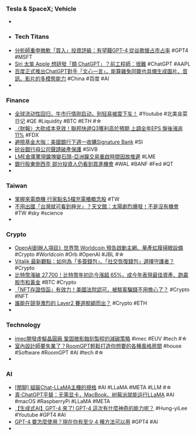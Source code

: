### Tesla & SpaceX; Vehicle
-
- ###  Tech Titans
- [分析師重申微軟「買入」投資評級：有望藉GPT-4 從谷歌搶占市占率](https://m.cnyes.com/news/id/5117090) #GPT4 #MSFT
- [Siri 太笨 Apple 想研發「類 ChatGPT」？前工程師：很難](https://www.inside.com.tw/article/31046-siri-ChatGPT-Apple) #ChatGPT #AAPL
- [百度正式推出ChatGPT對手「文心一言」，能算雞兔同籠也具備生成圖片、音訊、影片的多模態能力](https://www.techbang.com/posts/104712-baidu-officially-launched-chatgpt-to-face-wen-xin-which-can) #China #百度 #AI
-
### Finance
- [全球流动性回归，牛市行情刚启动，别轻易被震下车！](https://www.youtube.com/watch?v=yOoFRogMvk4) #Youtube #北美韭菜日记 #QE #Liquidity #BTC #ETH #☆
- [〈財報〉大砍成本見效！聯邦快遞Q3獲利高於預期 上調全年EPS 盤後漲逾11%](https://m.cnyes.com/news/id/5116938) #FDX
- [避險基金大咖：美國銀行下週一收購Signature Bank](https://news.cnyes.com/news/id/5117180) #SI
- [矽谷銀行母公司聲請破產保護](https://news.cnyes.com/news/id/5117160) #SIVB
- [LME倉庫驚現鎳塊變石頭-亞洲鎳交易重啟時間因故推遲](https://www.msn.com/zh-tw/money/topstories/lme倉庫驚現鎳塊變石頭-亞洲鎳交易重啟時間因故推遲/ar-AA18Lb1O) #LME
- [銀行股東倒西歪 部分投資人仍看到買進機會](https://m.cnyes.com/news/id/5117190) #WAL #BANF #Fed #QT
-
### Taiwan
- [掌握來電商機 行家點名5檔充電樁概念股](https://ctee.com.tw/news/stocks/826422.html) #TW
- [不用出國「台灣就可看到極光」？天文館：太陽劇烈爆發！不是沒有機會](https://today.line.me/tw/v2/article/1Dj0EX3) #TW #sky #science
-
### Crypto
- [OpenAI創辦人項目》世界幣 Worldcoin 預告啟動主網、量產虹膜掃眼設備](https://www.blocktempo.com/worldcoin-outsourcing-deal-jabil-iris-scanning-orbs/) #Crypto #Worldcoin #Orb #OpenAI #JBL #☆
- [Vitalik 最新觀點：如何為「多簽錢包」、「社交恢復錢包」選擇守護者？](https://blockcast.it/2023/03/18/vitalik-on-how-to-choose-guardians-for-multisig-and-social-recovery-wallets/) #Crypto
- [比特幣漲破 27,700！比特幣年初迄今漲超 65%，成今年表現最佳資產、跑贏股市和黃金](https://www.blocktempo.com/bitcoin-already-up-65-this-year-beating-stocks-and-gold/) #BTC #Crypto
- [「NFT存證信函」有效力！美國法院認可，被駭客騙錢不用擔心了？](https://www.bnext.com.tw/article/74462/nfts-break-legal-notice-to-anonymous-hackers-) #Crypto #NFT
- [誰能在競爭激烈的 Layer2 賽道脫穎而出？](https://blockcast.it/2023/03/17/who-will-win-ethereums-layer-2-battle/) #Crypto #ETH
-
### Technology
- [imec開發虛擬晶圓廠 鞏固微影蝕刻製程的減碳策略](https://news.cnyes.com/news/id/5117145) #imec #EUV #tech #☆
- [室內設計師要失業了？RoomGPT輕鬆打造你想要的各種風格房間](https://www.gvm.com.tw/article/100687) #house #Software #RoomGPT #AI #tech #☆
-
### AI
- [[閒聊] 組裝Chat-LLaMA主機的規格](https://www.ptt.cc/bbs/PC_Shopping/M.1679031315.A.4D2.html) #AI #LLaMA #META #LLM #☆
- [真·ChatGPT平替：无需显卡，MacBook、树莓派就能运行LLaMA](https://redian.news/wxnews/311849) #AI #macOS #RaspberryPi #LLaMA #META
- [【生成式AI】GPT-4 來了! GPT-4 這次有什麼神奇的能力呢？](https://www.youtube.com/watch?v=kslijcrYizE) #Hung-yiLee #Youtube #GPT4 #AI
- [GPT-4 要怎麼使用？現在你有至少 4 種方法可以用](https://applealmond.com/posts/178817) #GPT4 #AI
-